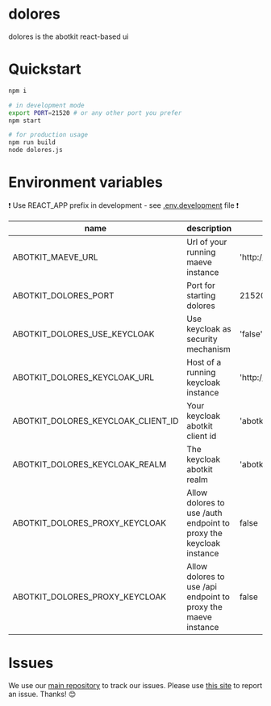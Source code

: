 # dolores
dolores is the abotkit react-based ui 

# Quickstart

```zsh
npm i

# in development mode
export PORT=21520 # or any other port you prefer
npm start

# for production usage
npm run build
node dolores.js
```

# Environment variables

:exclamation: Use REACT_APP prefix in development - see [.env.development](.env.development) file :exclamation:

|         name        |        description             |    default                          |
|---------------------|--------------------------------|-------------------------------------|
| ABOTKIT_MAEVE_URL | Url of your running maeve instance  |   'http://localhost:3000'   |
| ABOTKIT_DOLORES_PORT | Port for starting dolores  |   21520               |
| ABOTKIT_DOLORES_USE_KEYCLOAK | Use keycloak as security mechanism | 'false' |
| ABOTKIT_DOLORES_KEYCLOAK_URL | Host of a running keycloak instance | 'http://localhost:8080' |
| ABOTKIT_DOLORES_KEYCLOAK_CLIENT_ID | Your keycloak abotkit client id | 'abotkit-local' |
| ABOTKIT_DOLORES_KEYCLOAK_REALM | The keycloak abotkit realm | 'abotkit' |
| ABOTKIT_DOLORES_PROXY_KEYCLOAK | Allow dolores to use /auth endpoint to proxy the keycloak instance | false |
| ABOTKIT_DOLORES_PROXY_KEYCLOAK | Allow dolores to use /api endpoint to proxy the maeve instance | false |

# Issues

We use our [main repository](https://github.com/abotkit/abotkit) to track our issues. Please use [this site](https://github.com/abotkit/abotkit/issues) to report an issue. Thanks! :blush:
